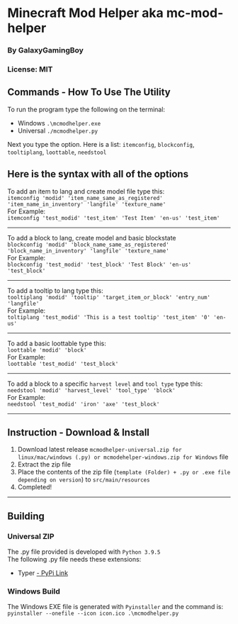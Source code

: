 # Minecraft Mod Helper aka mc-mod-helper

### By GalaxyGamingBoy

### License: MIT

## Commands - How To Use The Utility

To run the program type the following on the terminal:

- Windows `.\mcmodhelper.exe`
- Universal `./mcmodhelper.py`

Next you type the option.
Here is a list:
`itemconfig`, `blockconfig`, `tooltiplang`, `loottable`, `needstool`

## Here is the syntax with all of the options

To add an item to lang and create model file type this:     
`itemconfig 'modid' 'item_name_same_as_registered' 'item_name_in_inventory' 'langfile' 'texture_name'`     
For Example:     
`itemconfig 'test_modid' 'test_item' 'Test Item' 'en-us' 'test_item'`     

---

To add a block to lang, create model and basic blockstate     
`blockconfig 'modid' 'block_name_same_as_registered' 'block_name_in_inventory' 'langfile' 'texture_name'`     
For Example:     
`blockconfig 'test_modid' 'test_block' 'Test Block' 'en-us' 'test_block'`     

---

To add a tooltip to lang type this:     
`tooltiplang 'modid' 'tooltip' 'target_item_or_block' 'entry_num' 'langfile'`     
For Example:     
`toltiplang 'test_modid' 'This is a test tooltip' 'test_item' '0' 'en-us'`     

---

To add a basic loottable type this:     
`loottable 'modid' 'block'`          
For Example:     
`loottable 'test_modid' 'test_block'`     

---

To add a block to a specific `harvest level` and `tool type` type this:     
`needstool 'modid' 'harvest_level' 'tool_type' 'block'`     
For Example:     
`needstool 'test_modid' 'iron' 'axe' 'test_block'`     

---

## Instruction - Download & Install

1. Download latest release `mcmodhelper-universal.zip for linux/mac/windows (.py) or mcmodehelper-windows.zip for Windows` file
2. Extract the zip file
3. Place the contents of the zip file (`template (Folder) + .py or .exe file depending on version`)
   to `src/main/resources`
4. Completed!

---

## Building

### Universal ZIP

The .py file provided is developed with `Python 3.9.5`  
The following .py file needs these extensions:

- Typer [- PyPi Link](https://pypi.org/project/typer/)

### Windows Build

The Windows EXE file is generated with `Pyinstaller` and the command is:     
`pyinstaller --onefile --icon icon.ico .\mcmodhelper.py`
